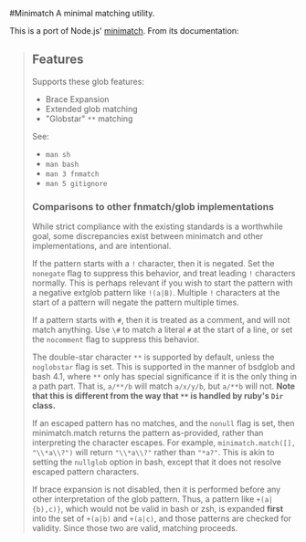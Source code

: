 #Minimatch
A minimal matching utility.

This is a port of Node.js' [minimatch](https://github.com/isaacs/minimatch).
From its documentation:

 > ## Features
 > 
 > Supports these glob features:
 > 
 > * Brace Expansion
 > * Extended glob matching
 > * "Globstar" `**` matching
 > 
 > See:
 > 
 > * `man sh`
 > * `man bash`
 > * `man 3 fnmatch`
 > * `man 5 gitignore`
 > 
 > ### Comparisons to other fnmatch/glob implementations
 > 
 > While strict compliance with the existing standards is a worthwhile
 > goal, some discrepancies exist between minimatch and other
 > implementations, and are intentional.
 > 
 > If the pattern starts with a `!` character, then it is negated.  Set the
 > `nonegate` flag to suppress this behavior, and treat leading `!`
 > characters normally.  This is perhaps relevant if you wish to start the
 > pattern with a negative extglob pattern like `!(a|B)`.  Multiple `!`
 > characters at the start of a pattern will negate the pattern multiple
 > times.
 > 
 > If a pattern starts with `#`, then it is treated as a comment, and
 > will not match anything.  Use `\#` to match a literal `#` at the
 > start of a line, or set the `nocomment` flag to suppress this behavior.
 > 
 > The double-star character `**` is supported by default, unless the
 > `noglobstar` flag is set.  This is supported in the manner of bsdglob
 > and bash 4.1, where `**` only has special significance if it is the only
 > thing in a path part.  That is, `a/**/b` will match `a/x/y/b`, but
 > `a/**b` will not.  **Note that this is different from the way that `**` is
 > handled by ruby's `Dir` class.**
 > 
 > If an escaped pattern has no matches, and the `nonull` flag is set,
 > then minimatch.match returns the pattern as-provided, rather than
 > interpreting the character escapes.  For example,
 > `minimatch.match([], "\\*a\\?")` will return `"\\*a\\?"` rather than
 > `"*a?"`.  This is akin to setting the `nullglob` option in bash, except
 > that it does not resolve escaped pattern characters.
 > 
 > If brace expansion is not disabled, then it is performed before any
 > other interpretation of the glob pattern.  Thus, a pattern like
 > `+(a|{b),c)}`, which would not be valid in bash or zsh, is expanded
 > **first** into the set of `+(a|b)` and `+(a|c)`, and those patterns are
 > checked for validity.  Since those two are valid, matching proceeds.

